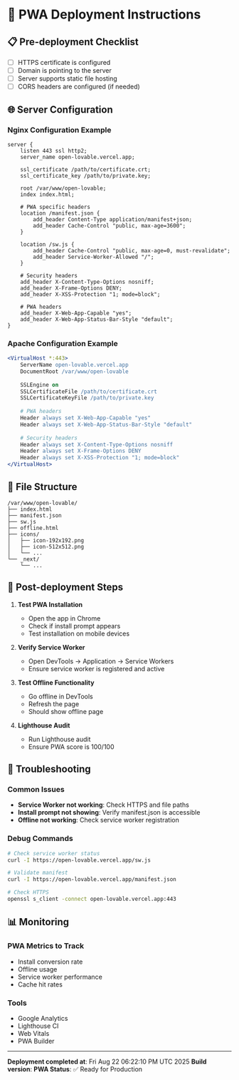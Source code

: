 # 🚀 PWA Deployment Instructions

## 📋 Pre-deployment Checklist

- [ ] HTTPS certificate is configured
- [ ] Domain is pointing to the server
- [ ] Server supports static file hosting
- [ ] CORS headers are configured (if needed)

## 🌐 Server Configuration

### Nginx Configuration Example
```nginx
server {
    listen 443 ssl http2;
    server_name open-lovable.vercel.app;
    
    ssl_certificate /path/to/certificate.crt;
    ssl_certificate_key /path/to/private.key;
    
    root /var/www/open-lovable;
    index index.html;
    
    # PWA specific headers
    location /manifest.json {
        add_header Content-Type application/manifest+json;
        add_header Cache-Control "public, max-age=3600";
    }
    
    location /sw.js {
        add_header Cache-Control "public, max-age=0, must-revalidate";
        add_header Service-Worker-Allowed "/";
    }
    
    # Security headers
    add_header X-Content-Type-Options nosniff;
    add_header X-Frame-Options DENY;
    add_header X-XSS-Protection "1; mode=block";
    
    # PWA headers
    add_header X-Web-App-Capable "yes";
    add_header X-Web-App-Status-Bar-Style "default";
}
```

### Apache Configuration Example
```apache
<VirtualHost *:443>
    ServerName open-lovable.vercel.app
    DocumentRoot /var/www/open-lovable
    
    SSLEngine on
    SSLCertificateFile /path/to/certificate.crt
    SSLCertificateKeyFile /path/to/private.key
    
    # PWA headers
    Header always set X-Web-App-Capable "yes"
    Header always set X-Web-App-Status-Bar-Style "default"
    
    # Security headers
    Header always set X-Content-Type-Options nosniff
    Header always set X-Frame-Options DENY
    Header always set X-XSS-Protection "1; mode=block"
</VirtualHost>
```

## 📁 File Structure
```
/var/www/open-lovable/
├── index.html
├── manifest.json
├── sw.js
├── offline.html
├── icons/
│   ├── icon-192x192.png
│   ├── icon-512x512.png
│   └── ...
└── _next/
    └── ...
```

## 🔧 Post-deployment Steps

1. **Test PWA Installation**
   - Open the app in Chrome
   - Check if install prompt appears
   - Test installation on mobile devices

2. **Verify Service Worker**
   - Open DevTools → Application → Service Workers
   - Ensure service worker is registered and active

3. **Test Offline Functionality**
   - Go offline in DevTools
   - Refresh the page
   - Should show offline page

4. **Lighthouse Audit**
   - Run Lighthouse audit
   - Ensure PWA score is 100/100

## 🚨 Troubleshooting

### Common Issues
- **Service Worker not working**: Check HTTPS and file paths
- **Install prompt not showing**: Verify manifest.json is accessible
- **Offline not working**: Check service worker registration

### Debug Commands
```bash
# Check service worker status
curl -I https://open-lovable.vercel.app/sw.js

# Validate manifest
curl -I https://open-lovable.vercel.app/manifest.json

# Check HTTPS
openssl s_client -connect open-lovable.vercel.app:443
```

## 📊 Monitoring

### PWA Metrics to Track
- Install conversion rate
- Offline usage
- Service worker performance
- Cache hit rates

### Tools
- Google Analytics
- Lighthouse CI
- Web Vitals
- PWA Builder

---

**Deployment completed at**: Fri Aug 22 06:22:10 PM UTC 2025
**Build version**: 
**PWA Status**: ✅ Ready for Production

